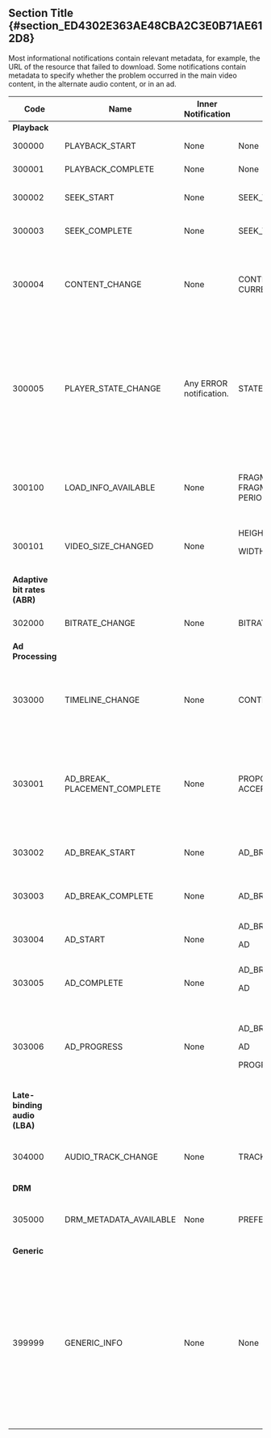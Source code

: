 ---
---

## Section Title {#section_ED4302E363AE48CBA2C3E0B71AE612D8}

Most informational notifications contain relevant metadata, for example, the URL of the resource that failed to download. Some notifications contain metadata to specify whether the problem occurred in the main video content, in the alternate audio content, or in an ad.

<table frame="all" colsep="1" rowsep="1" id="table_503463046E764A87B10EB5D8B294EB23"> 
 <tgroup cols="5" colsep="1" rowsep="1" class="FormatA"> 
  <colspec colnum="1" colname="1" colwidth="12*" /> 
  <colspec colnum="2" colname="2" colwidth="22*" /> 
  <colspec colnum="3" colname="3" colwidth="11*" /> 
  <colspec colnum="4" colname="4" colwidth="26*" /> 
  <colspec colnum="5" colname="5" colwidth="29*" /> 
  <thead> 
   <tr rowsep="1"> 
    <th colname="1" class="entry">Code </th> 
    <th colname="2" class="entry">Name </th> 
    <th colname="3" class="entry">Inner Notification </th> 
    <th colname="4" class="entry">Metadata Keys </th> 
    <th colname="5" class="entry">Comments </th> 
   </tr> 
  </thead> 
  <tbody> 
   <tr rowsep="1"> 
    <td namest="1" nameend="5"><b>Playback</b> </td> 
   </tr> 
   <tr rowsep="1"> 
    <td colname="1"><span class="codeph">300000 </span> </td> 
    <td colname="2"><span class="codeph">PLAYBACK_START </span> </td> 
    <td colname="3">None </td> 
    <td colname="4">None </td> 
    <td colname="5">Playback has started. </td> 
   </tr> 
   <tr rowsep="1"> 
    <td colname="1"><span class="codeph">300001 </span> </td> 
    <td colname="2"><span class="codeph">PLAYBACK_COMPLETE </span> </td> 
    <td colname="3">None </td> 
    <td colname="4">None </td> 
    <td colname="5">Playback has completed. </td> 
   </tr> 
   <tr rowsep="1"> 
    <td colname="1"><span class="codeph">300002 </span> </td> 
    <td colname="2"><span class="codeph">SEEK_START </span> </td> 
    <td colname="3">None </td> 
    <td colname="4"><span class="codeph">SEEK_TIME</span> </td> 
    <td colname="5">A seek operation was initiated. </td> 
   </tr> 
   <tr rowsep="1"> 
    <td colname="1"><span class="codeph">300003 </span> </td> 
    <td colname="2"><span class="codeph">SEEK_COMPLETE </span> </td> 
    <td colname="3">None </td> 
    <td colname="4"><span class="codeph">SEEK_TIME</span> </td> 
    <td colname="5">A seek operation completed. </td> 
   </tr> 
   <tr rowsep="1"> 
    <td colname="1"><span class="codeph">300004 </span> </td> 
    <td colname="2"><span class="codeph">CONTENT_CHANGE </span> </td> 
    <td colname="3">None </td> 
    <td colname="4"> <span class="codeph">CONTENT_ID</span> <span class="codeph">CURRENT_MEDIA_TIME</span> </td> 
    <td colname="5">The current playback time has crossed the border between main and alternate content. </td> 
   </tr> 
   <tr rowsep="1"> 
    <td colname="1"><span class="codeph">300005 </span> </td> 
    <td colname="2"><span class="codeph">PLAYER_STATE_CHANGE </span> </td> 
    <td colname="3"> <p>Any ERROR notification. </p> </td> 
    <td colname="4"><span class="codeph">STATE </span> </td> 
    <td colname="5">The player state has changed. When state is ERROR, the inner notification is the error notification object that triggered the switch to the ERROR state. </td> 
   </tr> 
   <tr rowsep="1"> 
    <td colname="1"><span class="codeph">300100 </span> </td> 
    <td colname="2"><span class="codeph">LOAD_INFO_AVAILABLE </span> </td> 
    <td colname="3"> <p>None </p> </td> 
    <td colname="4"> <span class="codeph">FRAGMENT_URL</span> <span class="codeph">FRAGMENT_SIZE</span> <span class="codeph"> FRAGMENT_DOWNLOAD_DURATION</span> <span class="codeph">PERIOD_INDEX</span> </td> 
    <td colname="5">Provides info related to the way video segments are being downloaded. </td> 
   </tr> 
   <tr rowsep="1"> 
    <td colname="1"><span class="codeph">300101 </span> </td> 
    <td colname="2"><span class="codeph">VIDEO_SIZE_CHANGED </span> </td> 
    <td colname="3"> <p>None </p> </td> 
    <td colname="4"> <span class="codeph">HEIGHT</span> <p><span class="codeph"> WIDTH</span> </p> </td> 
    <td colname="5">The size of the video playback window has changed. </td> 
   </tr> 
   <tr rowsep="1"> 
    <td namest="1" nameend="5"><b>Adaptive bit rates (ABR)</b> </td> 
   </tr> 
   <tr rowsep="1"> 
    <td colname="1"><span class="codeph">302000 </span> </td> 
    <td colname="2"><span class="codeph">BITRATE_CHANGE </span> </td> 
    <td colname="3"> <p>None </p> </td> 
    <td colname="4"><span class="codeph">BITRATE </span><span class="codeph">CURRENT_MEDIA_TIME </span> </td> 
    <td colname="5">The bit rate of the video changed. </td> 
   </tr> 
   <tr rowsep="1"> 
    <td namest="1" nameend="5"><b>Ad Processing </b> </td> 
   </tr> 
   <tr rowsep="1"> 
    <td colname="1"><span class="codeph">303000 </span> </td> 
    <td colname="2"><span class="codeph">TIMELINE_CHANGE </span> </td> 
    <td colname="3"> <p>None </p> </td> 
    <td colname="4"><span class="codeph">CONTENT_ID </span><span class="codeph">PERIOD_INDEX </span> </td> 
    <td colname="5"> The timeline has changed (for example, alternate content was added or removed). </td> 
   </tr> 
   <tr rowsep="1"> 
    <td colname="1"><span class="codeph">303001 </span> </td> 
    <td colname="2"><span class="codeph">AD_BREAK_ PLACEMENT_COMPLETE </span> </td> 
    <td colname="3"> <p>None </p> </td> 
    <td colname="4"> <span class="codeph">PROPOSED_AD_BREAK</span> <span class="codeph">ACCEPTED_AD_BREAK</span> </td> 
    <td colname="5"> A proposed ad break was accepted by 
     <ph conkeyref="phrases/primetime-sdk-name" /> and placed (in its entirety or just partially) on the playback timeline. </td> 
   </tr> 
   <tr rowsep="1"> 
    <td colname="1"><span class="codeph">303002 </span> </td> 
    <td colname="2"><span class="codeph">AD_BREAK_START </span> </td> 
    <td colname="3"> <p>None </p> </td> 
    <td colname="4"><span class="codeph">AD_BREAK </span> </td> 
    <td colname="5"> The playback of a particular ad break has started. </td> 
   </tr> 
   <tr rowsep="1"> 
    <td colname="1"><span class="codeph">303003 </span> </td> 
    <td colname="2"><span class="codeph">AD_BREAK_COMPLETE </span> </td> 
    <td colname="3"> <p>None </p> </td> 
    <td colname="4"><span class="codeph">AD_BREAK </span> </td> 
    <td colname="5"> The playback of a particular ad break has completed. </td> 
   </tr> 
   <tr rowsep="1"> 
    <td colname="1"><span class="codeph">303004 </span> </td> 
    <td colname="2"><span class="codeph">AD_START </span> </td> 
    <td colname="3"> <p>None </p> </td> 
    <td colname="4"> <span class="codeph">AD_BREAK</span> <p><span class="codeph">AD</span> </p> </td> 
    <td colname="5"> The playback of a particular ad has started. </td> 
   </tr> 
   <tr rowsep="1"> 
    <td colname="1"><span class="codeph">303005 </span> </td> 
    <td colname="2"><span class="codeph">AD_COMPLETE </span> </td> 
    <td colname="3"> <p>None </p> </td> 
    <td colname="4"> <span class="codeph">AD_BREAK</span> <p><span class="codeph">AD</span> </p> </td> 
    <td colname="5"> The playback of a particular ad has completed. </td> 
   </tr> 
   <tr rowsep="1"> 
    <td colname="1"><span class="codeph">303006 </span> </td> 
    <td colname="2"><span class="codeph">AD_PROGRESS </span> </td> 
    <td colname="3"> <p>None </p> </td> 
    <td colname="4"> <span class="codeph">AD_BREAK</span> <p><span class="codeph">AD</span> </p> <span class="codeph">PROGRESS</span> </td> 
    <td colname="5"> The playback of a particular ad has reached a certain percentage of that particular ad. </td> 
   </tr> 
   <tr rowsep="1"> 
    <td namest="1" nameend="5"><b>Late-binding audio (LBA)</b> </td> 
   </tr> 
   <tr rowsep="1"> 
    <td colname="1"><span class="codeph">304000 </span> </td> 
    <td colname="2"><span class="codeph">AUDIO_TRACK_CHANGE </span> </td> 
    <td colname="3"> <p>None </p> </td> 
    <td colname="4"><span class="codeph">TRACK_ID </span><span class="codeph">CURRENT_MEDIA_TIME </span> </td> 
    <td colname="5"> <p>The audio track has changed. </p> </td> 
   </tr> 
   <tr rowsep="1"> 
    <td namest="1" nameend="5"><b>DRM</b> </td> 
   </tr> 
   <tr rowsep="1"> 
    <td colname="1"><span class="codeph">305000 </span> </td> 
    <td colname="2"><span class="codeph">DRM_METADATA_AVAILABLE </span> </td> 
    <td colname="3"> <p>None </p> </td> 
    <td colname="4"><span class="codeph">PREFETCH_TIMESTAMP </span> </td> 
    <td colname="5"> <p>New DRM data is available. </p> </td> 
   </tr> 
   <tr rowsep="1"> 
    <td namest="1" nameend="5"><b>Generic</b> </td> 
   </tr> 
   <tr rowsep="0"> 
    <td colname="1"><span class="codeph">399999 </span> </td> 
    <td colname="2"><span class="codeph">GENERIC_INFO </span> </td> 
    <td colname="3"> <p>None </p> </td> 
    <td colname="4"> <p>None </p> </td> 
    <td colname="5"> <p>Marks a generic information event. Not actually issued by 
      <ph conkeyref="phrases/primetime-sdk-name" />. It's just a marker for the end of the range of numerical codes corresponding to 
      <ph conkeyref="phrases/primetime-sdk-name" /> informational events. </p> </td> 
   </tr> 
  </tbody> 
 </tgroup> 
</table>

